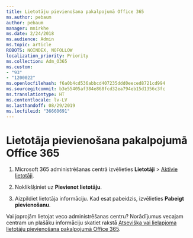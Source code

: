 ```yaml
---
title: Lietotāju pievienošana pakalpojumā Office 365
ms.author: pebaum
author: pebaum
manager: mnirkhe
ms.date: 2/24/2018
ms.audience: Admin
ms.topic: article
ROBOTS: NOINDEX, NOFOLLOW
localization_priority: Priority
ms.collection: Adm_O365
ms.custom:
- "93"
- "1200022"
ms.openlocfilehash: f6a0b4cd536abbcd407235ddd0eeced8721cd994
ms.sourcegitcommit: b3e55405af384e868fcd32ea794eb15d1356c3fc
ms.translationtype: HT
ms.contentlocale: lv-LV
ms.lasthandoff: 08/29/2019
ms.locfileid: "36660691"
---
```

# <a name="add-a-user-to-office-365"></a>Lietotāja pievienošana pakalpojumā Office 365

1. Microsoft 365 administrēšanas centrā izvēlieties **Lietotāji** >  [Aktīvie lietotāji](https://admin.microsoft.com/Adminportal/Home?source=applauncher#/users).

2. Noklikšķiniet uz **Pievienot lietotāju**.

3. Aizpildiet lietotāja informāciju. Kad esat pabeidzis, izvēlieties **Pabeigt pievienošanu**.

Vai joprojām lietojat veco administrēšanas centru? Norādījumus vecajam centram un plašāku informāciju skatiet rakstā [Atsevišķa vai lielapjoma lietotāju pievienošana pakalpojumā Office 365](https://support.office.com/article/1970f7d6-03b5-442f-b385-5880b9c256ec).
  